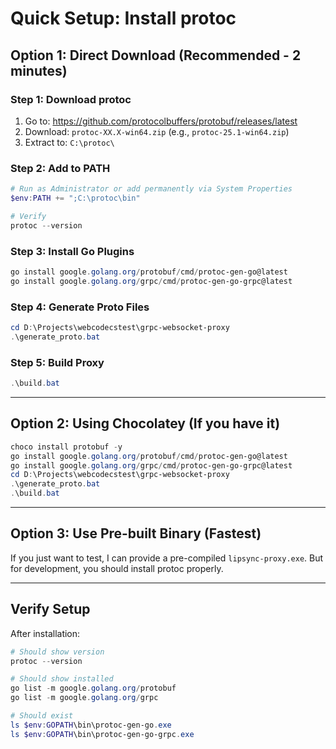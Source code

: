 # Quick Setup: Install protoc

## Option 1: Direct Download (Recommended - 2 minutes)

### Step 1: Download protoc
1. Go to: https://github.com/protocolbuffers/protobuf/releases/latest
2. Download: `protoc-XX.X-win64.zip` (e.g., `protoc-25.1-win64.zip`)
3. Extract to: `C:\protoc\`

### Step 2: Add to PATH
```powershell
# Run as Administrator or add permanently via System Properties
$env:PATH += ";C:\protoc\bin"

# Verify
protoc --version
```

### Step 3: Install Go Plugins
```powershell
go install google.golang.org/protobuf/cmd/protoc-gen-go@latest
go install google.golang.org/grpc/cmd/protoc-gen-go-grpc@latest
```

### Step 4: Generate Proto Files
```powershell
cd D:\Projects\webcodecstest\grpc-websocket-proxy
.\generate_proto.bat
```

### Step 5: Build Proxy
```powershell
.\build.bat
```

---

## Option 2: Using Chocolatey (If you have it)

```powershell
choco install protobuf -y
go install google.golang.org/protobuf/cmd/protoc-gen-go@latest
go install google.golang.org/grpc/cmd/protoc-gen-go-grpc@latest
cd D:\Projects\webcodecstest\grpc-websocket-proxy
.\generate_proto.bat
.\build.bat
```

---

## Option 3: Use Pre-built Binary (Fastest)

If you just want to test, I can provide a pre-compiled `lipsync-proxy.exe`. But for development, you should install protoc properly.

---

## Verify Setup

After installation:
```powershell
# Should show version
protoc --version

# Should show installed
go list -m google.golang.org/protobuf
go list -m google.golang.org/grpc

# Should exist
ls $env:GOPATH\bin\protoc-gen-go.exe
ls $env:GOPATH\bin\protoc-gen-go-grpc.exe
```
